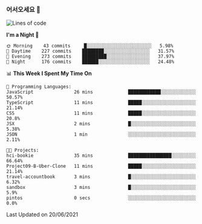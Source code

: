 ### 어서오세요 👋

<!--START_SECTION:waka-->
![Lines of code](https://img.shields.io/badge/From%20Hello%20World%20I%27ve%20Written-375392%20lines%20of%20code-blue)

**I'm a Night 🦉** 

```text
🌞 Morning    43 commits     █░░░░░░░░░░░░░░░░░░░░░░░░   5.98% 
🌆 Daytime    227 commits    ████████░░░░░░░░░░░░░░░░░   31.57% 
🌃 Evening    273 commits    █████████░░░░░░░░░░░░░░░░   37.97% 
🌙 Night      176 commits    ██████░░░░░░░░░░░░░░░░░░░   24.48%

```


📊 **This Week I Spent My Time On** 

```text
💬 Programming Languages: 
JavaScript               26 mins             ████████████░░░░░░░░░░░░░   50.57% 
TypeScript               11 mins             █████░░░░░░░░░░░░░░░░░░░░   21.14% 
CSS                      11 mins             █████░░░░░░░░░░░░░░░░░░░░   20.8% 
JSX                      2 mins              █░░░░░░░░░░░░░░░░░░░░░░░░   5.38% 
JSON                     1 min               ░░░░░░░░░░░░░░░░░░░░░░░░░   2.11%

🐱‍💻 Projects: 
hci-bookie               35 mins             ████████████████░░░░░░░░░   66.64% 
Project09-B-Uber-Clone   11 mins             █████░░░░░░░░░░░░░░░░░░░░   21.14% 
travel-accountbook       3 mins              █░░░░░░░░░░░░░░░░░░░░░░░░   6.32% 
sandbox                  3 mins              █░░░░░░░░░░░░░░░░░░░░░░░░   5.9% 
pintos                   0 secs              ░░░░░░░░░░░░░░░░░░░░░░░░░   0.0%

```


 Last Updated on 20/06/2021
<!--END_SECTION:waka-->
